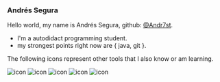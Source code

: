 ### Andrés Segura

Hello world, my name is  Andrés Segura, github: [@Andr7st](https://github.com/Andr7st/).

* I'm a autodidact programming student.
* my strongest points right now are { java, git }.

The following icons represent other tools that I also know or am learning.
<!-- Illustrative icons: -->
![icon](https://raw.github.com/Andr7st/index/main/andr7st/icons/0/32px/git.png?raw=true              "git"   )
![icon](https://raw.github.com/Andr7st/index/main/andr7st/icons/0/32px/java-openjdk.png?raw=true     "java"  )
![icon](https://raw.github.com/Andr7st/index/main/andr7st/icons/0/32px/os-linux.png?raw=true         "linux" )
![icon](https://raw.github.com/Andr7st/index/main/andr7st/icons/0/32px/spring-boot.png?raw=true      "spring boot"      )
![icon](https://raw.github.com/Andr7st/index/main/andr7st/icons/0/32px/spring-framework.png?raw=true "spring framework" )
